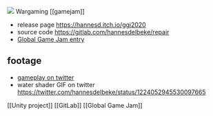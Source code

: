 ![](https://img.itch.zone/aW1nLzMwMTM1OTIuanBn/original/w%2BNT%2Fl.jpg)
Wargaming [[gamejam]]

- release page https://hannesd.itch.io/ggj2020
- source code https://gitlab.com/hannesdelbeke/repair
- [Global Game Jam entry](https://v3.globalgamejam.org/2020/games/paddle-or-die-0) 
## footage
- [gameplay on twitter](https://twitter.com/i/status/1224050361335414784) 
- water shader GIF on twitter https://twitter.com/hannesdelbeke/status/1224052945530097665

[[Unity project]] 
[[GitLab]] 
[[Global Game Jam]]
